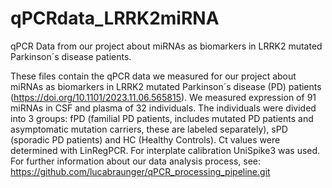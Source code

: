 # qPCRdata_LRRK2miRNA
qPCR Data from our project about miRNAs as biomarkers in LRRK2 mutated Parkinson´s disease patients.

These files contain the qPCR data we measured for our project about miRNAs as biomarkers in LRRK2 mutated Parkinson´s disease (PD) patients (https://doi.org/10.1101/2023.11.06.565815). 
We measured expression of 91 miRNAs in CSF and plasma of 32 individuals. The individuals were divided into 3 groups: fPD (familial PD patients, includes mutated PD patients and asymptomatic mutation carriers, these are labeled separately), sPD (sporadic PD patients) and HC (Healthy Controls). Ct values were determined with LinRegPCR. For interplate calibration UniSpike3 was used. For further information about our data analysis process, see: https://github.com/lucabraunger/qPCR_processing_pipeline.git
